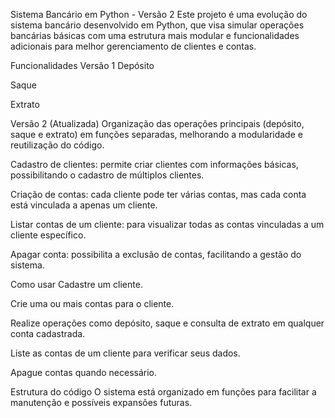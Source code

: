Sistema Bancário em Python - Versão 2
Este projeto é uma evolução do sistema bancário desenvolvido em Python, que visa simular operações bancárias básicas com uma estrutura mais modular e funcionalidades adicionais para melhor gerenciamento de clientes e contas.

Funcionalidades
Versão 1
Depósito

Saque

Extrato

Versão 2 (Atualizada)
Organização das operações principais (depósito, saque e extrato) em funções separadas, melhorando a modularidade e reutilização do código.

Cadastro de clientes: permite criar clientes com informações básicas, possibilitando o cadastro de múltiplos clientes.

Criação de contas: cada cliente pode ter várias contas, mas cada conta está vinculada a apenas um cliente.

Listar contas de um cliente: para visualizar todas as contas vinculadas a um cliente específico.

Apagar conta: possibilita a exclusão de contas, facilitando a gestão do sistema.

Como usar
Cadastre um cliente.

Crie uma ou mais contas para o cliente.

Realize operações como depósito, saque e consulta de extrato em qualquer conta cadastrada.

Liste as contas de um cliente para verificar seus dados.

Apague contas quando necessário.

Estrutura do código
O sistema está organizado em funções para facilitar a manutenção e possíveis expansões futuras.
